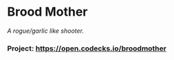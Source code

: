 # Brood Mother
*A rogue/garlic like shooter.<br>*


### Project: https://open.codecks.io/broodmother 


